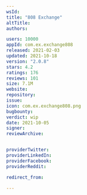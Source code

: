 ```yaml
---
wsId: 
title: "808 Exchange"
altTitle: 
authors:

users: 10000
appId: com.ex.exchange808
released: 2021-02-03
updated: 2021-10-18
version: "2.0.8"
stars: 4.2
ratings: 176
reviews: 101
size: 7.1M
website: 
repository: 
issue: 
icon: com.ex.exchange808.png
bugbounty: 
verdict: wip
date: 2021-10-05
signer: 
reviewArchive:


providerTwitter: 
providerLinkedIn: 
providerFacebook: 
providerReddit: 

redirect_from:

---
```



